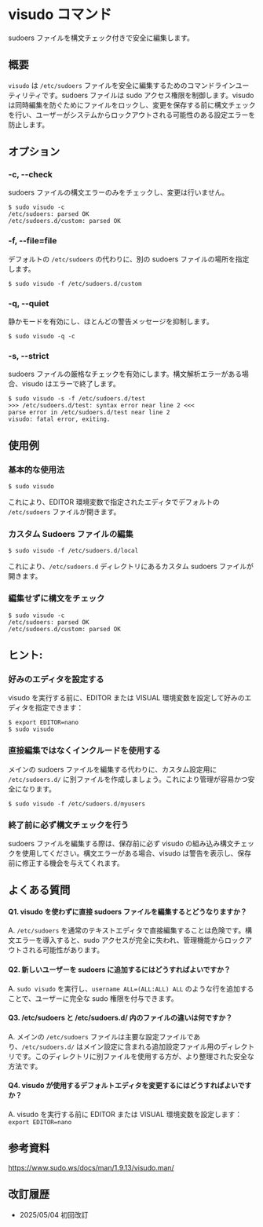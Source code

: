 # visudo コマンド

sudoers ファイルを構文チェック付きで安全に編集します。

## 概要

`visudo` は `/etc/sudoers` ファイルを安全に編集するためのコマンドラインユーティリティです。sudoers ファイルは sudo アクセス権限を制御します。visudo は同時編集を防ぐためにファイルをロックし、変更を保存する前に構文チェックを行い、ユーザーがシステムからロックアウトされる可能性のある設定エラーを防止します。

## オプション

### **-c, --check**

sudoers ファイルの構文エラーのみをチェックし、変更は行いません。

```console
$ sudo visudo -c
/etc/sudoers: parsed OK
/etc/sudoers.d/custom: parsed OK
```

### **-f, --file=file**

デフォルトの `/etc/sudoers` の代わりに、別の sudoers ファイルの場所を指定します。

```console
$ sudo visudo -f /etc/sudoers.d/custom
```

### **-q, --quiet**

静かモードを有効にし、ほとんどの警告メッセージを抑制します。

```console
$ sudo visudo -q -c
```

### **-s, --strict**

sudoers ファイルの厳格なチェックを有効にします。構文解析エラーがある場合、visudo はエラーで終了します。

```console
$ sudo visudo -s -f /etc/sudoers.d/test
>>> /etc/sudoers.d/test: syntax error near line 2 <<<
parse error in /etc/sudoers.d/test near line 2
visudo: fatal error, exiting.
```

## 使用例

### 基本的な使用法

```console
$ sudo visudo
```

これにより、EDITOR 環境変数で指定されたエディタでデフォルトの `/etc/sudoers` ファイルが開きます。

### カスタム Sudoers ファイルの編集

```console
$ sudo visudo -f /etc/sudoers.d/local
```

これにより、`/etc/sudoers.d` ディレクトリにあるカスタム sudoers ファイルが開きます。

### 編集せずに構文をチェック

```console
$ sudo visudo -c
/etc/sudoers: parsed OK
/etc/sudoers.d/custom: parsed OK
```

## ヒント:

### 好みのエディタを設定する

visudo を実行する前に、EDITOR または VISUAL 環境変数を設定して好みのエディタを指定できます：

```console
$ export EDITOR=nano
$ sudo visudo
```

### 直接編集ではなくインクルードを使用する

メインの sudoers ファイルを編集する代わりに、カスタム設定用に `/etc/sudoers.d/` に別ファイルを作成しましょう。これにより管理が容易かつ安全になります。

```console
$ sudo visudo -f /etc/sudoers.d/myusers
```

### 終了前に必ず構文チェックを行う

sudoers ファイルを編集する際は、保存前に必ず visudo の組み込み構文チェックを使用してください。構文エラーがある場合、visudo は警告を表示し、保存前に修正する機会を与えてくれます。

## よくある質問

#### Q1. visudo を使わずに直接 sudoers ファイルを編集するとどうなりますか？
A. `/etc/sudoers` を通常のテキストエディタで直接編集することは危険です。構文エラーを導入すると、sudo アクセスが完全に失われ、管理機能からロックアウトされる可能性があります。

#### Q2. 新しいユーザーを sudoers に追加するにはどうすればよいですか？
A. `sudo visudo` を実行し、`username ALL=(ALL:ALL) ALL` のような行を追加することで、ユーザーに完全な sudo 権限を付与できます。

#### Q3. /etc/sudoers と /etc/sudoers.d/ 内のファイルの違いは何ですか？
A. メインの `/etc/sudoers` ファイルは主要な設定ファイルであり、`/etc/sudoers.d/` はメイン設定に含まれる追加設定ファイル用のディレクトリです。このディレクトリに別ファイルを使用する方が、より整理された安全な方法です。

#### Q4. visudo が使用するデフォルトエディタを変更するにはどうすればよいですか？
A. visudo を実行する前に EDITOR または VISUAL 環境変数を設定します：`export EDITOR=nano`

## 参考資料

https://www.sudo.ws/docs/man/1.9.13/visudo.man/

## 改訂履歴

- 2025/05/04 初回改訂